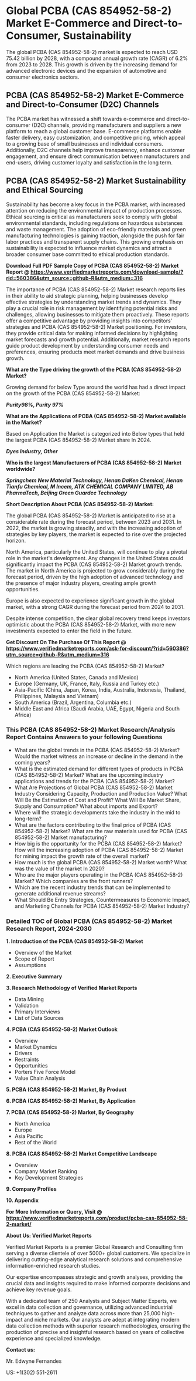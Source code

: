 <h1>Global PCBA (CAS 854952-58-2) Market E-Commerce and Direct-to-Consumer, Sustainability</h1><p class=""><p>The global PCBA (CAS 854952-58-2) market is expected to reach USD 75.42 billion by 2028, with a compound annual growth rate (CAGR) of 6.2% from 2023 to 2028. This growth is driven by the increasing demand for advanced electronic devices and the expansion of automotive and consumer electronics sectors.</p><h2>PCBA (CAS 854952-58-2) Market E-Commerce and Direct-to-Consumer (D2C) Channels</h2><p>The PCBA market has witnessed a shift towards e-commerce and direct-to-consumer (D2C) channels, providing manufacturers and suppliers a new platform to reach a global customer base. E-commerce platforms enable faster delivery, easy customization, and competitive pricing, which appeal to a growing base of small businesses and individual consumers. Additionally, D2C channels help improve transparency, enhance customer engagement, and ensure direct communication between manufacturers and end-users, driving customer loyalty and satisfaction in the long term.</p><h2>PCBA (CAS 854952-58-2) Market Sustainability and Ethical Sourcing</h2><p>Sustainability has become a key focus in the PCBA market, with increased attention on reducing the environmental impact of production processes. Ethical sourcing is critical as manufacturers seek to comply with global environmental standards, including regulations on hazardous substances and waste management. The adoption of eco-friendly materials and green manufacturing technologies is gaining traction, alongside the push for fair labor practices and transparent supply chains. This growing emphasis on sustainability is expected to influence market dynamics and attract a broader consumer base committed to ethical production standards.</p></p><p class=""><strong>Download Full PDF Sample Copy of PCBA (CAS 854952-58-2) Market Report @ <a href="https://www.verifiedmarketreports.com/download-sample/?rid=560386&utm_source=github-R&utm_medium=316" target="_blank">https://www.verifiedmarketreports.com/download-sample/?rid=560386&utm_source=github-R&utm_medium=316</a></strong></p><p>The importance of&nbsp;PCBA (CAS 854952-58-2) Market research reports lies in their ability to aid strategic planning, helping businesses develop effective strategies by understanding market trends and dynamics. They play a crucial role in risk management by identifying potential risks and challenges, allowing businesses to mitigate them proactively. These reports offer a competitive advantage by providing insights into competitors' strategies and PCBA (CAS 854952-58-2) Market positioning. For investors, they provide critical data for making informed decisions by highlighting market forecasts and growth potential. Additionally, market research reports guide product development by understanding consumer needs and preferences, ensuring products meet market demands and drive business growth.</p><p><strong>What are the&nbsp;Type driving the growth of the PCBA (CAS 854952-58-2) Market?</strong></p><p id="" class="">Growing demand for below Type around the world has had a direct impact on the growth of the PCBA (CAS 854952-58-2) Market:</p><p class=""><em><strong>Purity98%, Purity 97%</strong></em></p><p class=""><strong>What are the&nbsp;Applications&nbsp;of PCBA (CAS 854952-58-2) Market available in the Market?</strong></p><p id="" class="">Based on Application the Market is categorized into Below types that held the largest PCBA (CAS 854952-58-2) Market share In 2024.</p><p class=""><em><strong>Dyes Industry, Other</strong></em></p><p class=""><strong>Who is the largest Manufacturers of PCBA (CAS 854952-58-2) Market worldwide?</strong></p><p><em><strong>Springchem New Material Technology, Henan DaKen Chemical, Henan Tianfu Chemical, M Incem, ATK CHEMICAL COMPANY LIMITED, AB PharmaTech, Beijing Green Guardee Technology</strong></em></p><p id="" class=""><strong>Short Description About PCBA (CAS 854952-58-2) Market:</strong></p><p>The global PCBA (CAS 854952-58-2) Market is anticipated to rise at a considerable rate during the forecast period, between 2023 and 2031. In 2022, the market is growing steadily, and with the increasing adoption of strategies by key players, the market is expected to rise over the projected horizon.</p><p>North America, particularly the United States, will continue to play a pivotal role in the market's development. Any changes in the United States could significantly impact the PCBA (CAS 854952-58-2) Market growth trends. The market in North America is projected to grow considerably during the forecast period, driven by the high adoption of advanced technology and the presence of major industry players, creating ample growth opportunities.</p><p>Europe is also expected to experience significant growth in the global market, with a strong CAGR during the forecast period from 2024 to 2031.</p><p>Despite intense competition, the clear global recovery trend keeps investors optimistic about the PCBA (CAS 854952-58-2) Market, with more new investments expected to enter the field in the future.</p><p id="" class=""><strong>Get Discount On The Purchase Of This Report @ <a href="https://www.verifiedmarketreports.com/ask-for-discount/?rid=560386?utm_source=github-R&utm_medium=316" target="_blank">https://www.verifiedmarketreports.com/ask-for-discount/?rid=560386?utm_source=github-R&utm_medium=316</a></strong></p><p class="">Which regions are leading the PCBA (CAS 854952-58-2) Market?</p><ul><li>North America (United States, Canada and Mexico)</li><li>Europe (Germany, UK, France, Italy, Russia and Turkey etc.)</li><li>Asia-Pacific (China, Japan, Korea, India, Australia, Indonesia, Thailand, Philippines, Malaysia and Vietnam)</li><li>South America (Brazil, Argentina, Columbia etc.)</li><li>Middle East and Africa (Saudi Arabia, UAE, Egypt, Nigeria and South Africa)</li></ul><h3 id="" class="">This PCBA (CAS 854952-58-2) Market Research/Analysis Report Contains Answers to your following Questions</h3><ul><li>What are the global trends in the PCBA (CAS 854952-58-2) Market? Would the market witness an increase or decline in the demand in the coming years?</li><li>What is the estimated demand for different types of products in PCBA (CAS 854952-58-2) Market? What are the upcoming industry applications and trends for the PCBA (CAS 854952-58-2) Market?</li><li>What Are Projections of Global PCBA (CAS 854952-58-2) Market Industry Considering Capacity, Production and Production Value? What Will Be the Estimation of Cost and Profit? What Will Be Market Share, Supply and Consumption? What about imports and Export?</li><li>Where will the strategic developments take the industry in the mid to long-term?</li><li>What are the factors contributing to the final price of PCBA (CAS 854952-58-2) Market? What are the raw materials used for PCBA (CAS 854952-58-2) Market manufacturing?</li><li>How big is the opportunity for the PCBA (CAS 854952-58-2) Market? How will the increasing adoption of PCBA (CAS 854952-58-2) Market for mining impact the growth rate of the overall market?</li><li>How much is the global PCBA (CAS 854952-58-2) Market worth? What was the value of the market In 2020?</li><li>Who are the major players operating in the PCBA (CAS 854952-58-2) Market? Which companies are the front runners?</li><li>Which are the recent industry trends that can be implemented to generate additional revenue streams?</li><li>What Should Be Entry Strategies, Countermeasures to Economic Impact, and Marketing Channels for PCBA (CAS 854952-58-2) Market Industry?</li></ul><h3 id="" class="">Detailed TOC of Global PCBA (CAS 854952-58-2) Market Research Report, 2024-2030</h3><p id="" class=""><strong>1. Introduction of the PCBA (CAS 854952-58-2) Market</strong></p><ul><li>Overview of the Market</li><li>Scope of Report</li><li>Assumptions</li></ul><p id="" class=""><strong>2. Executive Summary</strong></p><p id="" class=""><strong>3. Research Methodology of Verified Market Reports</strong></p><ul><li>Data Mining</li><li>Validation</li><li>Primary Interviews</li><li>List of Data Sources</li></ul><p id="" class=""><strong>4. PCBA (CAS 854952-58-2) Market Outlook</strong></p><ul><li>Overview</li><li>Market Dynamics</li><li>Drivers</li><li>Restraints</li><li>Opportunities</li><li>Porters Five Force Model</li><li>Value Chain Analysis</li></ul><p id="" class=""><strong>5. PCBA (CAS 854952-58-2) Market, By Product</strong></p><p id="" class=""><strong>6. PCBA (CAS 854952-58-2) Market, By Application</strong></p><p id="" class=""><strong>7. PCBA (CAS 854952-58-2) Market, By Geography</strong></p><ul><li>North America</li><li>Europe</li><li>Asia Pacific</li><li>Rest of the World</li></ul><p id="" class=""><strong>8. PCBA (CAS 854952-58-2) Market Competitive Landscape</strong></p><ul><li>Overview</li><li>Company Market Ranking</li><li>Key Development Strategies</li></ul><p id="" class=""><strong>9. Company Profiles</strong></p><p id="" class=""><strong>10. Appendix</strong></p><p id="" class=""><strong>For More Information or Query, Visit @ <a href="https://www.verifiedmarketreports.com/product/pcba-cas-854952-58-2-market/" target="_blank">https://www.verifiedmarketreports.com/product/pcba-cas-854952-58-2-market/</a></strong></p><p id="" class=""><strong>About Us: Verified Market Reports</strong></p><p id="" class="">Verified Market Reports is a premier Global Research and Consulting firm serving a diverse clientele of over 5000+ global customers. We specialize in delivering cutting-edge analytical research solutions and comprehensive information-enriched research studies.</p><p id="" class="">Our expertise encompasses strategic and growth analyses, providing the crucial data and insights required to make informed corporate decisions and achieve key revenue goals.</p><p id="" class="">With a dedicated team of 250 Analysts and Subject Matter Experts, we excel in data collection and governance, utilizing advanced industrial techniques to gather and analyze data across more than 25,000 high-impact and niche markets. Our analysts are adept at integrating modern data collection methods with superior research methodologies, ensuring the production of precise and insightful research based on years of collective experience and specialized knowledge.</p><p id="" class=""><strong>Contact us:</strong></p><p id="" class="">Mr. Edwyne Fernandes</p><p id="" class="">US: +1(302) 551-2611</p>